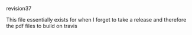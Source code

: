 revision37

This file essentially exists for when I forget to take a release and therefore the pdf files to build on travis
